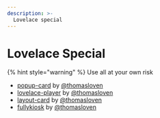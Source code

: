 ```yaml
---
description: >-
  Lovelace special
---
```


# Lovelace Special

{% hint style="warning" %}
Use all at your own risk

* [popup-card](https://github.com/thomasloven/lovelace-popup-card) by [@thomasloven](https://github.com/thomasloven)
* [lovelace-player](https://github.com/thomasloven/lovelace-player) by [@thomasloven](https://github.com/thomasloven)
* [layout-card](https://github.com/thomasloven/lovelace-layout-card) by [@thomasloven](https://github.com/thomasloven)
* [fullykiosk](https://github.com/thomasloven/lovelace-fullykiosk) by [@thomasloven](https://github.com/thomasloven)